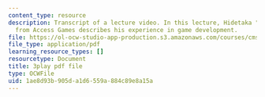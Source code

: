 ```yaml
---
content_type: resource
description: Transcript of a lecture video. In this lecture, Hidetaka "SWERY" Suehiro
  from Access Games describes his experience in game development.
file: https://ol-ocw-studio-app-production.s3.amazonaws.com/courses/cms-611j-creating-video-games-fall-2014/1ae8d93b905da1d6559a884c89e8a15a_B1zWyyNoRq8.pdf
file_type: application/pdf
learning_resource_types: []
resourcetype: Document
title: 3play pdf file
type: OCWFile
uid: 1ae8d93b-905d-a1d6-559a-884c89e8a15a
---
```

